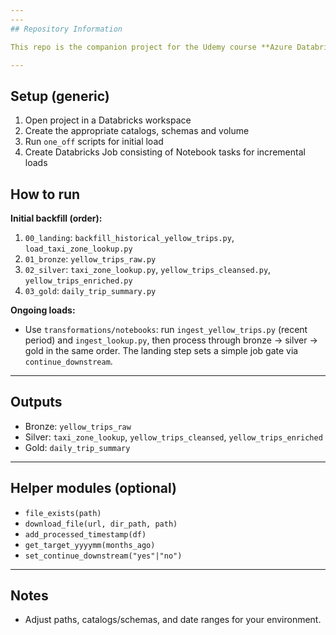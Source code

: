```yaml
---
---
## Repository Information

This repo is the companion project for the Udemy course **Azure Databricks and Spark SQL (Python)**. Please follow the step-by-step instructions in the course videos; this README is a short reference for structure and run order.

---
```

## Setup (generic)

1. Open project in a Databricks workspace
2. Create the appropriate catalogs, schemas and volume
3. Run `one_off` scripts for initial load
4. Create Databricks Job consisting of Notebook tasks for incremental loads


## How to run

**Initial backfill (order):**
1) `00_landing`: `backfill_historical_yellow_trips.py`, `load_taxi_zone_lookup.py`  
2) `01_bronze`: `yellow_trips_raw.py`  
3) `02_silver`: `taxi_zone_lookup.py`, `yellow_trips_cleansed.py`, `yellow_trips_enriched.py`  
4) `03_gold`: `daily_trip_summary.py`

**Ongoing loads:**
- Use `transformations/notebooks`: run `ingest_yellow_trips.py` (recent period) and `ingest_lookup.py`, then process through bronze → silver → gold in the same order. The landing step sets a simple job gate via `continue_downstream`.

---

## Outputs

- Bronze: `yellow_trips_raw`  
- Silver: `taxi_zone_lookup`, `yellow_trips_cleansed`, `yellow_trips_enriched`  
- Gold: `daily_trip_summary`

---

## Helper modules (optional)

- `file_exists(path)`
- `download_file(url, dir_path, path)`  
- `add_processed_timestamp(df)`  
- `get_target_yyyymm(months_ago)`  
- `set_continue_downstream("yes"|"no")`

---

## Notes

- Adjust paths, catalogs/schemas, and date ranges for your environment.  